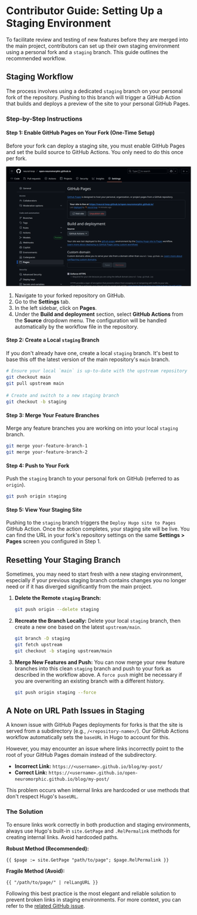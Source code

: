 # Contributor Guide: Setting Up a Staging Environment

To facilitate review and testing of new features before they are merged into the main project, contributors can set up their own staging environment using a personal fork and a `staging` branch. This guide outlines the recommended workflow.

## Staging Workflow

The process involves using a dedicated `staging` branch on your personal fork of the repository. Pushing to this branch will trigger a GitHub Action that builds and deploys a preview of the site to your personal GitHub Pages.

### Step-by-Step Instructions

#### Step 1: Enable GitHub Pages on Your Fork (One-Time Setup)

Before your fork can deploy a staging site, you must enable GitHub Pages and set the build source to GitHub Actions. You only need to do this once per fork.

![img.png](static/images/img.png)

1.  Navigate to your forked repository on GitHub.
2.  Go to the **Settings** tab.
3.  In the left sidebar, click on **Pages**.
4.  Under the **Build and deployment** section, select **GitHub Actions** from the **Source** dropdown menu. The configuration will be handled automatically by the workflow file in the repository.

#### Step 2: Create a Local `staging` Branch

If you don't already have one, create a local `staging` branch. It's best to base this off the latest version of the main repository's `main` branch.

```bash
# Ensure your local `main` is up-to-date with the upstream repository
git checkout main
git pull upstream main

# Create and switch to a new staging branch
git checkout -b staging
```

#### Step 3: Merge Your Feature Branches

Merge any feature branches you are working on into your local `staging` branch.

```bash
git merge your-feature-branch-1
git merge your-feature-branch-2
```

#### Step 4: Push to Your Fork

Push the `staging` branch to your personal fork on GitHub (referred to as `origin`).

```bash
git push origin staging
```

#### Step 5: View Your Staging Site

Pushing to the `staging` branch triggers the `Deploy Hugo site to Pages` GitHub Action. Once the action completes, your staging site will be live. You can find the URL in your fork's repository settings on the same **Settings > Pages** screen you configured in Step 1.

## Resetting Your Staging Branch

Sometimes, you may need to start fresh with a new staging environment, especially if your previous staging branch contains changes you no longer need or if it has diverged significantly from the main project.

1.  **Delete the Remote `staging` Branch:**
    ```bash
    git push origin --delete staging
    ```

2.  **Recreate the Branch Locally:**
    Delete your local `staging` branch, then create a new one based on the latest `upstream/main`.
    ```bash
    git branch -D staging
    git fetch upstream
    git checkout -b staging upstream/main
    ```

3.  **Merge New Features and Push:**
    You can now merge your new feature branches into this clean `staging` branch and push to your fork as described in the workflow above. A `force push` might be necessary if you are overwriting an existing branch with a different history.
    ```bash
    git push origin staging --force
    ```

## A Note on URL Path Issues in Staging

A known issue with GitHub Pages deployments for forks is that the site is served from a subdirectory (e.g., `/<repository-name>/`). Our GitHub Actions workflow automatically sets the `baseURL` in Hugo to account for this.

However, you may encounter an issue where links incorrectly point to the root of your GitHub Pages domain instead of the subdirectory.

*   **Incorrect Link:** `https://<username>.github.io/blog/my-post/`
*   **Correct Link:** `https://<username>.github.io/open-neuromorphic.github.io/blog/my-post/`

This problem occurs when internal links are hardcoded or use methods that don't respect Hugo's `baseURL`.

### The Solution

To ensure links work correctly in both production and staging environments, always use Hugo's built-in `site.GetPage` and `.RelPermalink` methods for creating internal links. Avoid hardcoded paths.

**Robust Method (Recommended):**
```go-html-template
{{ $page := site.GetPage "path/to/page"; $page.RelPermalink }}
```

**Fragile Method (Avoid):**
```go-html-template
{{ "/path/to/page/" | relLangURL }}
```

Following this best practice is the most elegant and reliable solution to prevent broken links in staging environments. For more context, you can refer to the [related GitHub issue](https://github.com/open-neuromorphic/open-neuromorphic.github.io/issues/332).
